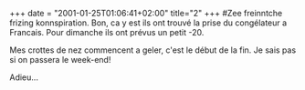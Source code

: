 +++
date = "2001-01-25T01:06:41+02:00"
title="2"
+++
#Zee freinntche frizing konnspiration. 
Bon, ca y est ils ont trouvé la prise du congélateur a Francais. Pour dimanche ils ont prévus un petit -20.

Mes crottes de nez commencent a geler, c'est le début de la fin. Je sais pas si on passera le week-end!

Adieu...

